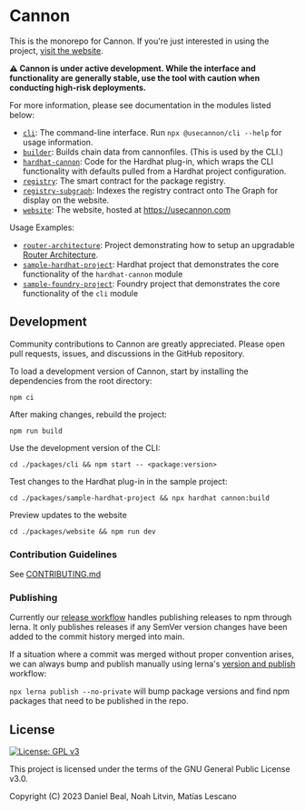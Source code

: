 # Cannon

This is the monorepo for Cannon. If you're just interested in using the project, [visit the website](https://usecannon.com).

**⚠️ Cannon is under active development. While the interface and functionality are generally stable, use the tool with caution when conducting high-risk deployments.**

For more information, please see documentation in the modules listed below:

- [`cli`](packages/cli): The command-line interface. Run `npx @usecannon/cli --help` for usage information.
- [`builder`](packages/builder): Builds chain data from cannonfiles. (This is used by the CLI.)
- [`hardhat-cannon`](packages/hardhat-cannon): Code for the Hardhat plug-in, which wraps the CLI functionality with defaults pulled from a Hardhat project configuration.
- [`registry`](packages/registry): The smart contract for the package registry.
- [`registry-subgraph`](packages/registry-subgraph): Indexes the registry contract onto The Graph for display on the website.
- [`website`](packages/website): The website, hosted at https://usecannon.com

Usage Examples:

- [`router-architecture`](examples/router-architecture): Project demonstrating how to setup an upgradable [Router Architecture](https://www.npmjs.com/package/@synthetixio/router).
- [`sample-hardhat-project`](examples/sample-hardhat-project): Hardhat project that demonstrates the core functionality of the `hardhat-cannon` module
- [`sample-foundry-project`](examples/sample-hardhat-project): Foundry project that demonstrates the core functionality of the `cli` module

## Development

Community contributions to Cannon are greatly appreciated. Please open pull requests, issues, and discussions in the GitHub repository.

To load a development version of Cannon, start by installing the dependencies from the root directory:

```
npm ci
```

After making changes, rebuild the project:

```
npm run build
```

Use the development version of the CLI:

```
cd ./packages/cli && npm start -- <package:version>
```

Test changes to the Hardhat plug-in in the sample project:

```
cd ./packages/sample-hardhat-project && npx hardhat cannon:build
```

Preview updates to the website

```
cd ./packages/website && npm run dev
```

### Contribution Guidelines

See [CONTRIBUTING.md](./CONTRIBUTING.md)

### Publishing

Currently our [release workflow](.github/workflows/release-please.yml) handles publishing releases to npm through lerna.
It only publishes releases if any SemVer version changes have been added to the commit history merged into main.

If a situation where a commit was merged without proper convention arises, we can always bump and publish manually using lerna's [version and publish](https://lerna.js.org/docs/features/version-and-publish) workflow:

`npx lerna publish --no-private` will bump package versions and find npm packages that need to be published in the repo.

## License

[![License: GPL v3](https://img.shields.io/badge/License-GPLv3-blue.svg)](https://www.gnu.org/licenses/gpl-3.0)

This project is licensed under the terms of the GNU General Public License v3.0.

Copyright (C) 2023 Daniel Beal, Noah Litvin, Matías Lescano
